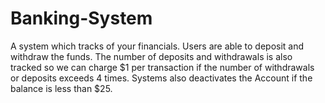 # Banking-System
A system which tracks of your financials. Users are able to deposit and withdraw the funds. The number of deposits and withdrawals is also tracked so we can charge $1 per transaction if the number of withdrawals or deposits exceeds 4 times. Systems also deactivates the Account if the balance is less than $25.
